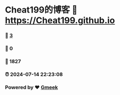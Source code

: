 # Cheat199的博客 :link: https://Cheat199.github.io 
### :page_facing_up: [3](https://Cheat199.github.io/tag.html) 
### :speech_balloon: 0 
### :hibiscus: 1827 
### :alarm_clock: 2024-07-14 22:23:08 
### Powered by :heart: [Gmeek](https://github.com/Meekdai/Gmeek)
